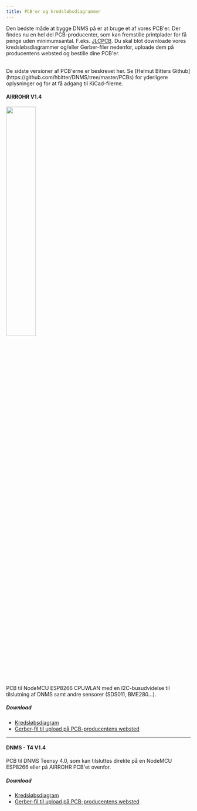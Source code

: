 ```yaml
---
title: PCB'er og kredsløbsdiagrammer
---
```


Den bedste måde at bygge DNMS på er at bruge et af vores PCB'er.
Der findes nu en hel del PCB-producenter, som kan fremstille printplader for få penge uden minimumsantal. F.eks. [JLCPCB](https://jlcpcb.com/).
Du skal blot downloade vores kredsløbsdiagrammer og/eller Gerber-filer nedenfor, uploade dem på producentens websted og bestille dine PCB'er.

<br>
De sidste versioner af PCB'erne er beskrevet her. Se [Helmut Bitters Github](https://github.com/hbitter/DNMS/tree/master/PCBs) for yderligere oplysninger og for at få adgang til KiCad-filerne.

#### AIRROHR V1.4
<img src="../docs/dnms/airrohr-PCB.jpg" style="display: block; width:40%;margin: 1em 0" loading="lazy"/>
PCB til NodeMCU ESP8266 CPUWLAN med en I2C-busudvidelse til tilslutning af DNMS samt andre sensorer (SDS011, BME280...).


##### Download
* [Kredsløbsdiagram](..docsdnmsairrohr-PCB-circuit-diagram.pdf)
* [Gerber-fil til upload på PCB-producentens websted](../docs/dnms/airrohr-PCB-circuit-diagram-gerber.zip)

---

#### DNMS - T4 V1.4
PCB til DNMS Teensy 4.0, som kan tilsluttes direkte på en NodeMCU ESP8266 eller på AIRROHR PCB'et ovenfor.


##### Download
* [Kredsløbsdiagram](..docsdnmsdnms-noise-measuring-teensy-40-circuit-diagram.pdf)
* [Gerber-fil til upload på PCB-producentens websted](..docsdnmsdnms-noise-measuring-teensy-40-circuit-gerber.zip)

